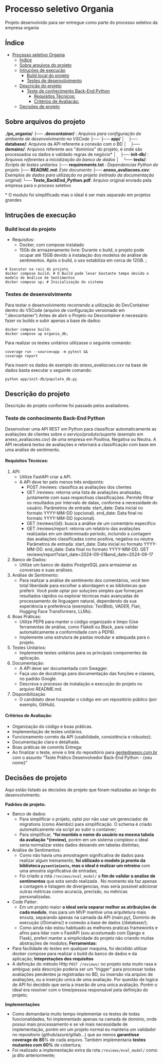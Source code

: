 # Processo seletivo Organia

Projeto desenvolvido para ser entregue como parte do processo seletivo da empresa organia


## Índice

<!-- TOC -->
- [Processo seletivo Organia](#processo-seletivo-organia)
  - [Índice](#índice)
  - [Sobre arquivos do projeto](#sobre-arquivos-do-projeto)
  - [Intruções de execução](#intruções-de-execução)
    - [Build local do projeto](#build-local-do-projeto)
    - [Testes de desenvolvimento](#testes-de-desenvolvimento)
  - [Descrição do projeto](#descrição-do-projeto)
    - [Teste de conhecimento Back-End Python](#teste-de-conhecimento-back-end-python)
      - [Requisitos Técnicos:](#requisitos-técnicos)
      - [Critérios de Avaliação:](#critérios-de-avaliação)
  - [Decisões de projeto](#decisões-de-projeto)
<!-- /TOC -->


## Sobre arquivos do projeto

**./ps_organia/**
├── **.devcontainer/** : *Arquivos para configuração do ambiente de desenvolvimento no VSCode*
├──
├── **app/**
│&emsp;├── **database/**: Arquivos da API referente a conexão com o BD
│&emsp;├── **domains/**: Arquivos referente aos "dominios" do projeto, é onde são processados os dados e validado regras de negócio*
│&emsp;├── **init-db/** : *Arquivos referentes a inicialização do banco de dados*
│&emsp;└── **tests/**: *Scripts de testes unitarios*
├── **requirements.txt** : *Dependencias Python do projeto*
├── **README.md**: *Este documento*
├── **anexo_avaliacoes.csv**: *Exemplos de dados para utilização no projeto (retirado da documentação original)*
└── **Teste_BackEnd_Python.pdf**: Arquivo original enviado pela empresa para o proceso seletivo

\* O modulo foi simplificado mas o ideal é ser mais separado em projetos grandes
## Intruções de execução
### Build local do projeto
 - Requisitos:
    - Docker, com compose instalado
    - 15Gb de armazenamento livre:
      Durante o build, o projeto pode ocupar até 15GB devido à instalação dos modelos de análise de sentimentos. Após o build, o uso estabiliza em cerca de 12GB.
;

  ```shell
  # Executar na raiz do projeto
  docker compose build; # O Build pode levar bastante tempo devido o modelo de Análise de Sentimentos
  docker compose up; # Inicialização do sistema
  ```

### Testes de desenvolvimento
Para testar o desenvolvimento recomendo a utilização do DevContainer dentro do VSCode (arquivo de configuração versionado em ".devcontainer")
Antes de abrir o Projeto no Devcontainer é necessário fazer os builds e subir apenas a base de dados:

```shell
docker compose build;
docker compose up organia_db;
```

Para realizar os testes unitários utilizasse o seguinte comando:
```
coverage run --source=app -m pytest &&
coverage report

```

Para inserir os dados de exemplo  do *anexo_avaliacoes.csv* na base de dados basta executar o seguinte comando:

```shell
python app/init-db/populate_db.py
```

## Descrição do projeto
Descrição do projeto conforme foi passado pelos avaliadores.
### Teste de conhecimento Back-End Python
Desenvolver uma API REST em Python para classificar automaticamente as avaliações de clientes sobre o serviço/produto/suporte (exemplo em anexo_avaliacoes.csv) de uma empresa em Positiva, Negativa ou Neutra. A API receberá textos de avaliações e retornará a classificação com base em uma análise de sentimento.
#### Requisitos Técnicos:
1. API:
    - Utilize FastAPI criar a API.
    - A API deve ter pelo menos três endpoints:
        - POST /reviews: classifica as avaliações dos clientes
        - GET /reviews: retorna uma lista de avaliações analisadas, juntamente com suas respectivas classificações. Permite filtrar os resultados por intervalo de datas, conforme a necessidade do usuário. Parâmetros de entrada: start_date: Data inicial no formato YYYY-MM-DD (opcional). end_date: Data final no formato YYYY-MM-DD (opcional).
        - GET /reviews/{id}: busca a análise de um comentário específico
        - GET /reviews/report: retorna um relatório das avaliações realizadas em um determinado período, incluindo a contagem das avaliações classificadas como positiva, negativa ou neutra. Parâmetros de entrada: start_date: Data inicial no formato YYYY-MM-DD. end_date: Data final no formato YYYY-MM-DD. GET reviews/report?start_date=2024-09-01&end_date=2024-09-17
2. Banco de Dados:
    - Utilize um banco de dados PostgreSQL para armazenar as conversas e suas análises.
3. Análise de Sentimento:
    - Para realizar a análise de sentimento dos comentários, você tem total liberdade para escolher a abordagem e as bibliotecas que preferir. Você pode optar por soluções simples que forneçam resultados rápidos ou explorar técnicas mais avançadas de processamento de linguagem natural, dependendo da sua experiência e preferência (exemplos: TextBlob, VADER, Flair, Hugging Face Transformers, LLMs).
4. Boas Práticas:
    - Utilize PEP8 para manter o código organizado e limpo (Use ferramentas de análise, como Flake8 ou Black, para validar automaticamente a conformidade com a PEP8).
    - Implemente uma estrutura de pastas modular e adequada para o projeto.
5. Testes Unitários:
    - Implemente testes unitários para os principais componentes da aplicação.
6. Documentação:
    - A API deve ser documentada com Swagger.
    - Faça uso de docstrings para documentação das funções e classes, no padrão Google.
    - Descreva o processo de instalação e execução do projeto no arquivo README.md.
7. Disponibilização
    - O candidato deve hospedar o código em um repositório público (por exemplo, GitHub).

#### Critérios de Avaliação:
- Organização do código e boas práticas.
- Implementação de testes unitários.
- Funcionamento correto da API (usabilidade, consistência e robustez).
- Documentação clara e detalhada.
- Boas práticas de commits Entrega:
- Ao finalizar o teste, envie o link do repositório para gente@weon.com.br com o assunto “Teste Prático Desenvolvedor Back-End Python - {seu nome}”

## Decisões de projeto
Aqui estão listado as decisões de projeto que foram realizadas ao longo do desenvolvimento.

**Padrões de projeto:**
  - Banco de dados:
    - Para simplificar o projeto, optei por não usar um gerenciador de migrations (como Alembic) para simplificação. O schema é criado automaticamente via script ao subir o container;
    - Para simplificar, ***foi mantido o nome do usuário na mesma tabela da avaliação *(review)**, porém em um sistema complexo o ideal seria normalizar estes dados deixando em tabelas distintas;
  - Análise de Sentimentos:
    - Como não havia uma amostragem significativa de dados para realizar algum treinamento, **foi utilizado o modelo ja pronto da biblioteca `pysentimiento`, mas o ideal é realizar um retreino** com uma amostra significativa de entradas;
    - Foi criado a rota `/reviews/eval_model/` a **fim de validar a analise de sentimentos** que esta sendo realizada . No momento ela faz apenas a contagem e listagem de divergencias, mas seria possivel adicionar outras métricas como acuracia, precisão, ou métricas personalizadas.
  - Code Patter:
    - Em um projeto maior **o ideal seria separar melhor as atribuições de cada modulo**, mas para um MVP mantive uma arquitetura mais enxuta, separando apenas na camada da API (main.py), Dominio de execução (/Domains/) e conexão a base de dados (/database/);
    - Como ainda não estou habituado as melhores praticas frameworks e afins para lidar com o FastAPI (sou acostumado com Django e Flask), preferi manter a simplicidade do projeto não criando muitas abstrações de modulos;
**Ferramentas:**
  - Para facilidade do testes em qualquer maquina, foi decidido utilizar docker compose para realizar o build do banco de dados e da aplicação;
**Intepretações dos requisitos**
  - A definição do método Http `POST /reviews/` no projeto esta muito rasa e ambigua: pela descrição poderia ser um "trigger" para processar todas avaliações pendentes ja registradas no BD, ou insersão via arquivo de avaliações, ou a inserção unica de uma avaliação. Por questão de logica de API foi decidido que seria a inserão de uma unica avaliação. Porém o ideal era resolver com o time/pessoa responsável pela definição do projeto;

**Implementações**
  - Como demandaria muito tempo implementar os testes de todas funcionalidades, foi implementado apenas na camada de dominio, onde possui mais processamento e se vê mais necessidade de implementação, porém em um projeto normal eu manteria um validador no repositorio (github/azure/gitlab...) que ao menos **garantisse coverage de 85**% de cada arquivo. Também implementaria **testes mutantes com 60%** de cobertura;
  - Foi realizado a implementação extra da rota `/reviews/eval_model/` como ja dito anteriormente;
